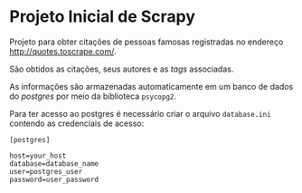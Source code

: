 # Projeto Inicial de Scrapy

Projeto para obter citações de pessoas famosas registradas no endereço http://quotes.toscrape.com/.

São obtidos as citações, seus autores e as *tags* associadas.

As informações são armazenadas automaticamente em um banco de dados do *postgres* por meio da biblioteca ```psycopg2```.

Para ter acesso ao postgres é necessário criar o arquivo ```database.ini``` contendo as credenciais de acesso:

```
[postgres]

host=your_host
database=database_name
user=postgres_user
password=user_password
```
